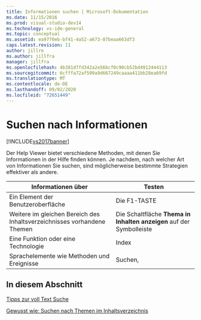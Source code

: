 ```yaml
---
title: Informationen suchen | Microsoft-Dokumentation
ms.date: 11/15/2016
ms.prod: visual-studio-dev14
ms.technology: vs-ide-general
ms.topic: conceptual
ms.assetid: ea9770eb-bf41-4a52-a673-07beaa663df3
caps.latest.revision: 11
author: jillre
ms.author: jillfra
manager: jillfra
ms.openlocfilehash: 4b381d7fd342a2e56bcf0c90cb52bd4912444113
ms.sourcegitcommit: 6cfffa72af599a9d667249caaaa411bb28ea69fd
ms.translationtype: MT
ms.contentlocale: de-DE
ms.lasthandoff: 09/02/2020
ms.locfileid: "72651449"
---
```

# <a name="locate-information"></a>Suchen nach Informationen
[!INCLUDE[vs2017banner](../includes/vs2017banner.md)]

Der Help Viewer bietet verschiedene Methoden, mit denen Sie Informationen in der Hilfe finden können. Je nachdem, nach welcher Art von Informationen Sie suchen, sind möglicherweise bestimmte Strategien effektiver als andere.

|Informationen über|Testen|
|----------------------------|---------|
|Ein Element der Benutzeroberfläche|Die F1-TASTE|
|Weitere im gleichen Bereich des Inhaltsverzeichnisses vorhandene Themen|Die Schaltfläche **Thema in Inhalten anzeigen** auf der Symbolleiste|
|Eine Funktion oder eine Technologie|Index|
|Sprachelemente wie Methoden und Ereignisse|Suchen,|

## <a name="in-this-section"></a>In diesem Abschnitt
 [Tipps zur voll Text Suche](../ide/full-text-search-tips.md)

 [Gewusst wie: Suchen nach Themen im Inhaltsverzeichnis](../ide/how-to-find-topics-in-the-table-of-contents.md)
